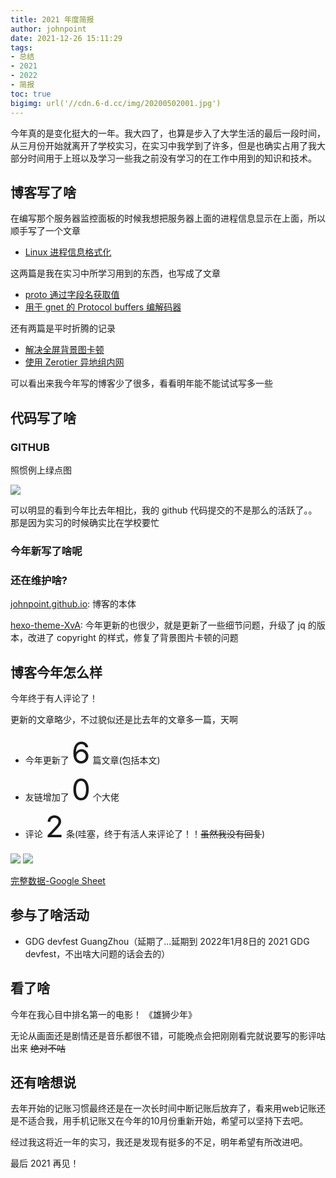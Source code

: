 ```yaml
---
title: 2021 年度简报
author: johnpoint
date: 2021-12-26 15:11:29
tags:
- 总结
- 2021
- 2022
- 简报
toc: true
bigimg: url('//cdn.6-d.cc/img/20200502001.jpg')
---
```


<!--more-->

今年真的是变化挺大的一年。我大四了，也算是步入了大学生活的最后一段时间，从三月份开始就离开了学校实习，在实习中我学到了许多，但是也确实占用了我大部分时间用于上班以及学习一些我之前没有学习的在工作中用到的知识和技术。

## 博客写了啥

在编写那个服务器监控面板的时候我想把服务器上面的进程信息显示在上面，所以顺手写了一个文章

- [Linux 进程信息格式化](https://blog.lvcshu.com/2021/02/02/Linux-进程信息格式化/)


这两篇是我在实习中所学习用到的东西，也写成了文章

- [proto 通过字段名获取值](https://blog.lvcshu.com/2021/06/11/proto通过字段名获取值/)
- [用于 gnet 的 Protocol buffers 编解码器](https://blog.lvcshu.com/2021/09/17/tcp-protocol-buffers-codec/)

还有两篇是平时折腾的记录

- [解决全屏背景图卡顿](https://blog.lvcshu.com/2021/07/28/解决全屏背景图卡顿/)
- [使用 Zerotier 异地组内网](https://blog.lvcshu.com/2021/11/24/zerotier-构建内网/)

可以看出来我今年写的博客少了很多，看看明年能不能试试写多一些

## 代码写了啥

### GITHUB

照惯例上绿点图

![](https://cdn.6-d.cc/img/20211226001.jpg)

可以明显的看到今年比去年相比，我的 github 代码提交的不是那么的活跃了。。那是因为实习的时候确实比在学校要忙

### 今年新写了啥呢


### 还在维护啥?

[johnpoint.github.io](https://github.com/johnpoint/johnpoint.github.io): 博客的本体

[hexo-theme-XvA](https://github.com/johnpoint/hexo-theme-XvA): 今年更新的也很少，就是更新了一些细节问题，升级了 jq 的版本，改进了 copyright 的样式，修复了背景图片卡顿的问题

## 博客今年怎么样

今年终于有人评论了！

更新的文章略少，不过貌似还是比去年的文章多一篇，天啊

- 今年更新了 <font size="10">6</font> 篇文章(包括本文)
- 友链增加了 <font size="10">0</font> 个大佬
- 评论 <font size="10">2</font> 条(哇塞，终于有活人来评论了！！~~虽然我没有回复~~)

![](https://cdn.6-d.cc/img/20211226002.jpg)
![](https://cdn.6-d.cc/img/20211226003.jpg)

[完整数据-Google Sheet](https://docs.google.com/spreadsheets/d/1HrbXkOtkbmIPH6rI54CjIGqP9EG-Bxct7S1Ezz--Gms/edit?usp=sharing)

## 参与了啥活动

- GDG devfest GuangZhou（延期了...延期到 2022年1月8日的 2021 GDG devfest，不出啥大问题的话会去的）

## 看了啥

今年在我心目中排名第一的电影！ 《雄狮少年》

无论从画面还是剧情还是音乐都很不错，可能晚点会把刚刚看完就说要写的影评咕出来 ~~绝对不咕~~

## 还有啥想说

去年开始的记账习惯最终还是在一次长时间中断记账后放弃了，看来用web记账还是不适合我，用手机记账又在今年的10月份重新开始，希望可以坚持下去吧。

经过我这将近一年的实习，我还是发现有挺多的不足，明年希望有所改进吧。

最后 2021 再见！

